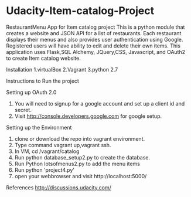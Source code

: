 # Udacity-Item-catalog-Project
RestaurantMenu App for Item catalog project
This is a python module that creates a website and JSON API for a list of restaurants. Each restaurant displays their menus and also provides user authentication using Google.
Registered users will have ability to edit and delete their own items. This application uses Flask,SQL Alchemy, JQuery,CSS, Javascript, and OAuth2 to create Item catalog website.

Installation
1.virtualBox
2.Vagrant
3.python 2.7

Instructions to Run the project

Setting up OAuth 2.0
1. You will need to signup for a google account and set up a client id and secret.
2. Visit http://console.developers.google.com for google setup.

Setting up the Environment

1. clone or download the repo into vagrant environment.
2. Type command vagrant up,vagrant ssh.
3. In VM, cd /vagrant/catalog
4. Run python database_setup2.py to create the database.
5. Run Python lotsofmenus2.py to add the menu items
6. Run python 'project4.py'
7. open your webbrowser and visit http://localhost:5000/ 

References
http://discussions.udacity.com/



